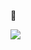 👋

[<img src="https://user-images.githubusercontent.com/96829831/177305644-abc1ed51-a0af-49cd-a2cb-8198c5318101.png">](https://www.bacqueyrisses.dev)
